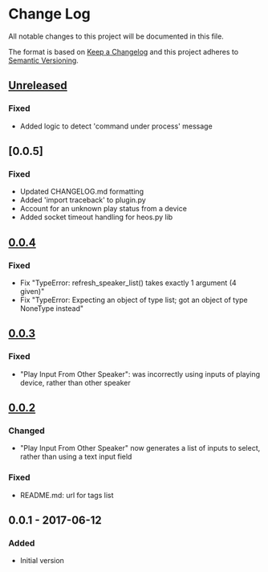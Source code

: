 # Change Log
All notable changes to this project will be documented in this file.

The format is based on [Keep a Changelog](http://keepachangelog.com/)
and this project adheres to [Semantic Versioning](http://semver.org/).

## [Unreleased]
### Fixed
- Added logic to detect 'command under process' message

## [0.0.5]
### Fixed
- Updated CHANGELOG.md formatting
- Added 'import traceback' to plugin.py
- Account for an unknown play status from a device
- Added socket timeout handling for heos.py lib

## [0.0.4]
### Fixed
- Fix "TypeError: refresh_speaker_list() takes exactly 1 argument (4 given)"
- Fix "TypeError: Expecting an object of type list; got an object of type NoneType instead"

## [0.0.3]
### Fixed
- "Play Input From Other Speaker": was incorrectly using inputs of playing device,
rather than other speaker

## [0.0.2]
### Changed
- "Play Input From Other Speaker" now generates a list of inputs to select,
rather than using a text input field

### Fixed
- README.md: url for tags list

## 0.0.1 - 2017-06-12
### Added
- Initial version

[Unreleased]: https://github.com/blysik/indigo-heos/compare/0.0.4...HEAD
[0.0.4]: https://github.com/blysik/indigo-heos/compare/0.0.3...0.0.4
[0.0.3]: https://github.com/blysik/indigo-heos/compare/0.0.2...0.0.3
[0.0.2]: https://github.com/blysik/indigo-heos/compare/0.0.1...0.0.2
